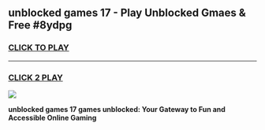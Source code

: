 
## unblocked games 17 - Play Unblocked Gmaes & Free #8ydpg
<h3>
<a href="https://news.freeplayer.one?title=unblocked_games_17&ref=03M">CLICK TO PLAY</a></h3>
<hr>

<h3>
<a href="https://news.freeplayer.one?title=unblocked_games_17&ref=03M">CLICK 2 PLAY</a>
  
</h3>

<a href="https://news.freeplayer.one?title=unblocked_games_17&ref=03M"><img src="https://clearcache.store/games.png"></a>


**unblocked games 17 games unblocked: Your Gateway to Fun and Accessible Online Gaming**
